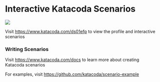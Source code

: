 # Interactive Katacoda Scenarios

[![](http://shields.katacoda.com/katacoda/ds01efp/count.svg)](https://www.katacoda.com/ds01efp "Get your profile on Katacoda.com")

Visit https://www.katacoda.com/ds01efp to view the profile and interactive scenarios

### Writing Scenarios
Visit https://www.katacoda.com/docs to learn more about creating Katacoda scenarios

For examples, visit https://github.com/katacoda/scenario-example
